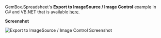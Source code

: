 GemBox.Spreadsheet's **Export to ImageSource / Image Control** example in C# and VB.NET that is available [here](https://www.gemboxsoftware.com/spreadsheet/examples/excel-imagesource-wpf/5202).

**Screenshot**


![Export to ImageSource / Image Control Screenshot](https://www.gemboxsoftware.com/Spreadsheet/Examples/Content/WPF/ExporttoImageSource_ImageControl/ExportToImageSource.png)